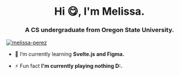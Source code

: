 <h1 align="center">Hi 😋, I'm Melissa.</h1>
<h3 align="center">A CS undergraduate from Oregon State University.</h3>

<p align="left"> <a href="https://github.com/ryo-ma/github-profile-trophy"><img src="https://github-profile-trophy.vercel.app/?username=melissa-perez&theme=chalk" alt="melissa-perez" /></a> </p>

- 🌱 I’m currently learning **Svelte.js and Figma.**

- ⚡ Fun fact **I'm currently playing nothing D:.**
